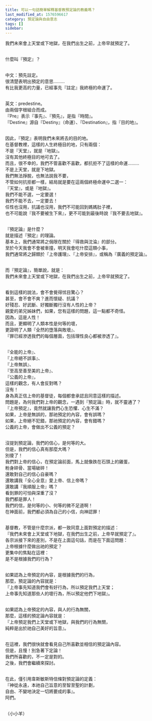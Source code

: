 ```yaml
---
title: 可以一句話簡單解釋基督教預定論的教義嗎？
last_modified_at: 1576596617
category: 預定論與自由意志
tags: []
sidebar: 
---
```


<p>我們未來會上天堂或下地獄，在我們出生之前，上帝早就預定了。</p>
<p><br/>
什麼叫『預定』？</p>
<p><br/>
中文：預先註定。<br/>
很清楚表明出預定的意思………<br/>
有比我更高的力量，已經事先『註定』我終極的命運了。</p>
<p><br/>
英文：predestine。<br/>
由兩個字根組合而成。<br/>
『Pre』表示『事先』、『預先』，是指『時間』。<br/>
『Destine』源自『Destiny』（命運）、『Destination』，指『目的地』。</p>
<p><br/>
因此，『預定』表明我們未來將去的目的地。<br/>
在基督教裡，這樣的人生終極目的地，只有兩個：<br/>
不是『天堂』，就是『地獄』。<br/>
沒有其他終極目的地可去了。<br/>
而且，很不幸的，我們不管喜歡不喜歡，都抗拒不了這樣的命運………<br/>
不是上天堂，就是下地獄。<br/>
我們無法掙脫，也無法說我不要，<br/>
不管如何抗拒都一樣，結局就是要在這兩個終極命運中二選一：<br/>
『天堂』，或是『地獄』。<br/>
我們不能不選，一定要選！ <br/>
我們不能不去，一定要去！<br/>
任性也沒用，抗議也沒用，我們不可能回到媽媽肚子裡，<br/>
也不可能說『我不要被生下來』，更不可能到最後時說『我不要去地獄』。</p>
<p><br/>
『預定論』是什麼？<br/>
就是描述『預定』的理論。<br/>
基本上，我們通常將之侷限在關於『得救與沈淪』的部分。<br/>
至於今天我會不會被車撞，明天我會吃什麼這類小事，<br/>
我們通常將之歸類於『上帝護理』、『上帝安排』，或稱為『廣義的預定論』。</p>
<p><br/>
而『預定論』，簡單說，就是：<br/>
我們未來會上天堂或下地獄，在我們出生之前，上帝早就預定了。</p>
<p><br/>
看到這樣的說法，會不會覺得怵目驚心？<br/>
甚至，會不會不爽？進而懷疑、抗議？<br/>
好殘忍、好武斷、好獨斷獨行沒有人性的上帝？<br/>
親愛的弟兄姊妹們，如果，您有這樣的問題，這一點都不奇怪。<br/>
因為，這是人性！<br/>
而且，更顯明了人類本性是何等的壞，<br/>
更證明了人類『全然的墮落與敗壞』、<br/>
『罪已經滲透我們的每個層面，包括理性良心都被滲透了』。</p>
<p><br/>
『全能的上帝』、<br/>
『上帝絕不誤事』、<br/>
『上帝無誤』、<br/>
『至高至善至美的上帝』、<br/>
『公義的上帝』，<br/>
這樣的觀念，有人會反對嗎？<br/>
沒有！<br/>
身為真正信上帝的基督徒，每個都會承認且同意這樣的描述。<br/>
問題是，為何我們對上帝的觀念，一遇到『預定論』時，就不靈通了？<br/>
『上帝預定』，竟然就讓我們心生恐懼、心生不滿？<br/>
如果，上帝是無誤的，那祂預定的內容，會有誤嗎？<br/>
如果，上帝絕不犯錯，那祂預定的內容，會有錯嗎？<br/>
公義的上帝，會做出不公義的預定？</p>
<p><br/>
沒提到預定論，我們的信心，是何等的大。<br/>
但是，我們的信心真有那麼大嗎？<br/>
別傻了！<br/>
我們對上帝的信心，在預定論前面，馬上就像跌在石頭上的雞蛋，<br/>
粉身碎骨、當場破碎！<br/>
還敢對自己的信心自豪嗎？<br/>
還敢講我『全心全意』愛上帝、信上帝嗎？<br/>
還敢講『我順服上帝』嗎？<br/>
看到罪的可怕與深重了沒？<br/>
我們都是罪人！<br/>
我們的信，是何等的小、何等的微不足道啊！<br/>
在神面前，我們都必須為自己的小信，向神認罪！</p>
<p><br/>
基督教，不管是什麼宗派，都一致同意上面對預定的描述：<br/>
『我們未來會上天堂或下地獄，在我們出生之前，上帝早就預定了』。<br/>
各宗派接下來的差別，不是在上面這句話，而是在下面這問題：<br/>
上帝根據什麼做出祂的預定？<br/>
更集中的焦點在這裡：<br/>
是不是根據我們的行為？</p>
<p><br/>
如果認為上帝預定的內容，是根據我們的行為，<br/>
那麼，預定論的內容就是：<br/>
『上帝事先知道我們會有好行為，所以預定我們上天堂；<br/>
上帝事先知道那些人的壞行為，所以預定他們下地獄』。</p>
<p><br/>
如果認為上帝預定的內容，與人的行為無關，<br/>
那麼，這樣的預定論內容就是：<br/>
『上帝預定我們上天堂或下地獄，與我們的行為無關，<br/>
純粹是出於祂自己美好的旨意』。</p>
<p><br/>
在這裡，我們很快就會看見自己所喜歡並相信的預定論內容。<br/>
但是，且慢！別急著下定論！<br/>
我們所喜歡的，不一定是對的。<br/>
之後，我們會繼續來探討。</p>
<p><br/>
在此，僅引用韋斯敏斯特信條對預定論的定義：<br/>
『神從永遠，本祂自己旨意的至智至聖的計劃，<br/>
自由、不變地決定一切將要成的事』。<br/>
阿們。</p>
<p><br/>
（小小羊）<br/>
 </p>
<p> </p>
<p> </p>
<p> </p>
